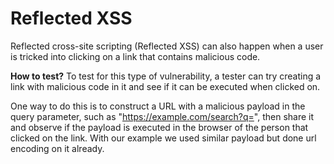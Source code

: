 # Reflected XSS

Reflected cross-site scripting (Reflected XSS) can also happen when a user is tricked into clicking on a link that contains malicious code. 

**How to test?** 
To test for this type of vulnerability, a tester can try creating a link with malicious code in it and see if it can be executed when clicked on.

One way to do this is to construct a URL with a malicious payload in the query parameter, such as "https://example.com/search?q=<script>alert('XSS')</script>", then share it and observe if the payload is executed in the browser of the person that clicked on the link. With our example we used similar payload but done url encoding on it already.

